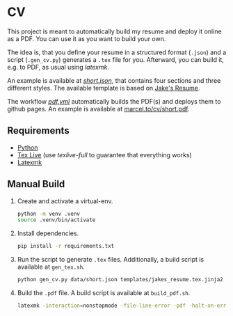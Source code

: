 # CV

This project is meant to automatically build my resume and deploy it online as a PDF.
You can use it as you want to build your own.

The idea is, that you define your resume in a structured format (`.json`) and a script (`.gen_cv.py`) generates a `.tex` file for you.
Afterward, you can build it, e.g. to PDF, as usual using _latexmk_.

An example is available at [_short.json_](./data/short.json), that contains four sections and three different styles.
The available template is based on [Jake's Resume](https://www.overleaf.com/latex/templates/jakes-resume/syzfjbzwjncs).

The workflow [_pdf.yml_](./.github/workflows/pdf.yml) automatically builds the PDF(s) and deploys them to github pages.
An example is available at [marcel.to/cv/short.pdf](https://marcel.to/cv/short.pdf).

## Requirements

- [Python](https://www.python.org/)
- [Tex Live](https://www.tug.org/texlive/) (use _texlive-full_ to guarantee that everything works)
- [Latexmk](https://ctan.org/pkg/latexmk/)

## Manual Build

1. Create and activate a virtual-env.
   ```sh
   python -m venv .venv
   source .venv/bin/activate
   ```
2. Install dependencies.
   ```sh
   pip install -r requirements.txt
   ```
3. Run the script to generate `.tex` files. Additionally, a build script is available at `gen_tex.sh`.
   ```sh
   python gen_cv.py data/short.json templates/jakes_resume.tex.jinja2 short.tex
   ```
4. Build the `.pdf` file. A build script is available at `build_pdf.sh`.
   ```sh
   latexmk -interaction=nonstopmode -file-line-error -pdf -halt-on-error -shell-escape -outdir=. short.tex
   ```
